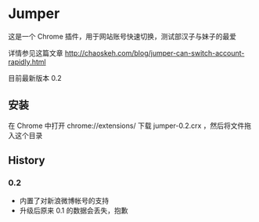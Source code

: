 Jumper
======

这是一个 Chrome 插件，用于网站账号快速切换，测试部汉子与妹子的最爱

详情参见这篇文章 http://chaoskeh.com/blog/jumper-can-switch-account-rapidly.html

目前最新版本 0.2

## 安装

在 Chrome 中打开 chrome://extensions/
下载 jumper-0.2.crx ，然后将文件拖入这个目录

## History

### 0.2
* 内置了对新浪微博帐号的支持
* 升级后原来 0.1 的数据会丢失，抱歉